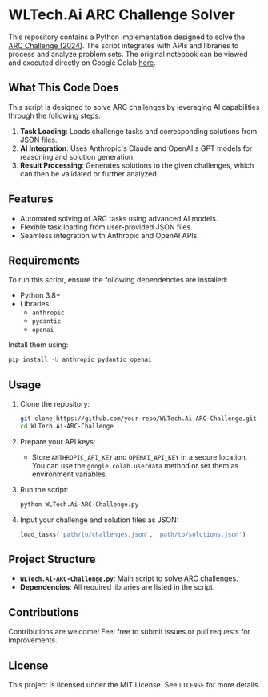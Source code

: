 
# WLTech.Ai ARC Challenge Solver

This repository contains a Python implementation designed to solve the [ARC Challenge (2024)](https://arcchallenge.com). 
The script integrates with APIs and libraries to process and analyze problem sets. The original notebook can be viewed 
and executed directly on Google Colab [here](https://colab.research.google.com/drive/1-rQoqrGRGQE6M8bMpfzqf6tV3TnUi-Mp?authuser=1#scrollTo=mfDUGTFgYfZw).

## What This Code Does
This script is designed to solve ARC challenges by leveraging AI capabilities through the following steps:
1. **Task Loading**: Loads challenge tasks and corresponding solutions from JSON files.
2. **AI Integration**: Uses Anthropic's Claude and OpenAI's GPT models for reasoning and solution generation.
3. **Result Processing**: Generates solutions to the given challenges, which can then be validated or further analyzed.

## Features
- Automated solving of ARC tasks using advanced AI models.
- Flexible task loading from user-provided JSON files.
- Seamless integration with Anthropic and OpenAI APIs.

## Requirements
To run this script, ensure the following dependencies are installed:
- Python 3.8+
- Libraries: 
  - `anthropic`
  - `pydantic`
  - `openai`

Install them using:
```bash
pip install -U anthropic pydantic openai
```

## Usage
1. Clone the repository:
   ```bash
   git clone https://github.com/your-repo/WLTech.Ai-ARC-Challenge.git
   cd WLTech.Ai-ARC-Challenge
   ```

2. Prepare your API keys:
   - Store `ANTHROPIC_API_KEY` and `OPENAI_API_KEY` in a secure location. You can use the `google.colab.userdata` method or set them as environment variables.

3. Run the script:
   ```bash
   python WLTech.Ai-ARC-Challenge.py
   ```

4. Input your challenge and solution files as JSON:
   ```python
   load_tasks('path/to/challenges.json', 'path/to/solutions.json')
   ```

## Project Structure
- **`WLTech.Ai-ARC-Challenge.py`**: Main script to solve ARC challenges.
- **Dependencies**: All required libraries are listed in the script.

## Contributions
Contributions are welcome! Feel free to submit issues or pull requests for improvements.

## License
This project is licensed under the MIT License. See `LICENSE` for more details.
